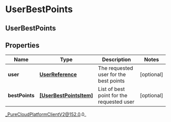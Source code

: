 # UserBestPoints

## UserBestPoints

## Properties

|Name | Type | Description | Notes|
|------------ | ------------- | ------------- | -------------|
| **user** | [**UserReference**](UserReference) | The requested user for the best points | [optional] |
| **bestPoints** | [**[UserBestPointsItem]**](UserBestPointsItem) | List of best point for the requested user | [optional] |



_PureCloudPlatformClientV2@152.0.0_
